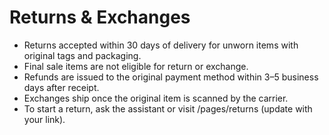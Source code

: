 # Returns & Exchanges

- Returns accepted within 30 days of delivery for unworn items with original tags and packaging.
- Final sale items are not eligible for return or exchange.
- Refunds are issued to the original payment method within 3–5 business days after receipt.
- Exchanges ship once the original item is scanned by the carrier.
- To start a return, ask the assistant or visit /pages/returns (update with your link).

